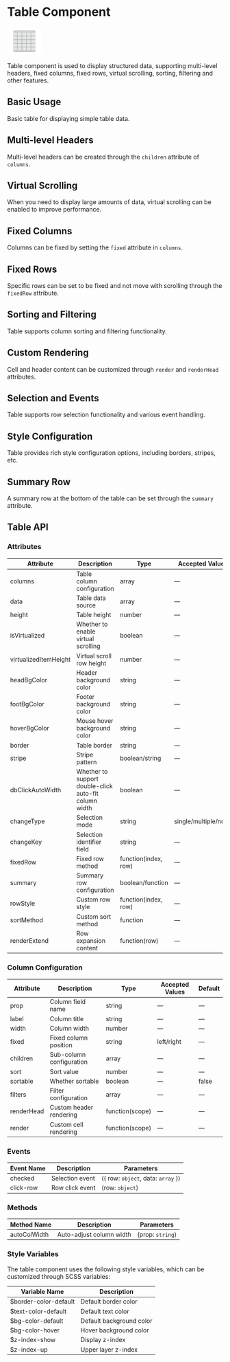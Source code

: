 <script setup lang="ts">
import tableBasic from '../examples/table/basic.vue'
import tableNested from '../examples/table/nested.vue'
import tableVirtual from '../examples/table/virtual.vue'
import tableFixedColumn from '../examples/table/fixed-column.vue'
import tableFixedRow from '../examples/table/fixed-row.vue'
import tableSortFilter from '../examples/table/sort-filter.vue'
import tableCustomRender from '../examples/table/custom-render.vue'
import tableSelection from '../examples/table/selection.vue'
import tableStyle from '../examples/table/style.vue'
import tableSummary from '../examples/table/summary.vue'
</script>
<style>
    /* Specific, because there are specified li attributes in the documentation, need to restore */
    .t-listView-item {
        margin-top: 0px !important;
    }
    .t-listView{
        margin: 0px !important;
        padding-left: 0px !important;
    }
</style>

# Table Component

![Table Component](/components/table.png)

Table component is used to display structured data, supporting multi-level headers, fixed columns, fixed rows, virtual scrolling, sorting, filtering and other features.

## Basic Usage

Basic table for displaying simple table data.

<demo :component="tableBasic" name="table" examples="basic" />

## Multi-level Headers

Multi-level headers can be created through the `children` attribute of `columns`.

<demo :component="tableNested" name="table" examples="nested" />

## Virtual Scrolling

When you need to display large amounts of data, virtual scrolling can be enabled to improve performance.

<demo :component="tableVirtual" name="table" examples="virtual" />

## Fixed Columns

Columns can be fixed by setting the `fixed` attribute in `columns`.

<demo :component="tableFixedColumn" name="table" examples="fixed-column" />

## Fixed Rows

Specific rows can be set to be fixed and not move with scrolling through the `fixedRow` attribute.

<demo :component="tableFixedRow" name="table" examples="fixed-row" />

## Sorting and Filtering

Table supports column sorting and filtering functionality.

<demo :component="tableSortFilter" name="table" examples="sort-filter" />

## Custom Rendering

Cell and header content can be customized through `render` and `renderHead` attributes.

<demo :component="tableCustomRender" name="table" examples="custom-render" />

## Selection and Events

Table supports row selection functionality and various event handling.

<demo :component="tableSelection" name="table" examples="selection" />

## Style Configuration

Table provides rich style configuration options, including borders, stripes, etc.

<demo :component="tableStyle" name="table" examples="style" />

## Summary Row

A summary row at the bottom of the table can be set through the `summary` attribute.

<demo :component="tableSummary" name="table" examples="summary" />

## Table API

### Attributes

| Attribute             | Description                    | Type                 | Accepted Values      | Default   |
| --------------------- | ------------------------------ | -------------------- | -------------------- | --------- |
| columns               | Table column configuration     | array                | —                    | []        |
| data                  | Table data source              | array                | —                    | []        |
| height                | Table height                   | number               | —                    | —         |
| isVirtualized         | Whether to enable virtual scrolling | boolean         | —                    | false     |
| virtualizedItemHeight | Virtual scroll row height      | number               | —                    | 50        |
| headBgColor           | Header background color        | string               | —                    | #f5f7fa   |
| footBgColor           | Footer background color        | string               | —                    | #f5f7fa   |
| hoverBgColor          | Mouse hover background color   | string               | —                    | —         |
| border                | Table border                   | string               | —                    | #dcdcdc68 |
| stripe                | Stripe pattern                 | boolean/string       | —                    | false     |
| dbClickAutoWidth      | Whether to support double-click auto-fit column width | boolean | —         | true      |
| changeType            | Selection mode                 | string               | single/multiple/none | none      |
| changeKey             | Selection identifier field     | string               | —                    | \_checked |
| fixedRow              | Fixed row method               | function(index, row) | —                    | —         |
| summary               | Summary row configuration      | boolean/function     | —                    | —         |
| rowStyle              | Custom row style               | function(index, row) | —                    | —         |
| sortMethod            | Custom sort method             | function             | —                    | —         |
| renderExtend          | Row expansion content          | function(row)        | —                    | —         |

### Column Configuration

| Attribute  | Description              | Type            | Accepted Values | Default |
| ---------- | ------------------------ | --------------- | --------------- | ------- |
| prop       | Column field name        | string          | —               | —       |
| label      | Column title             | string          | —               | —       |
| width      | Column width             | number          | —               | —       |
| fixed      | Fixed column position    | string          | left/right      | —       |
| children   | Sub-column configuration | array           | —               | —       |
| sort       | Sort value               | number          | —               | —       |
| sortable   | Whether sortable         | boolean         | —               | false   |
| filters    | Filter configuration     | array           | —               | —       |
| renderHead | Custom header rendering  | function(scope) | —               | —       |
| render     | Custom cell rendering    | function(scope) | —               | —       |

### Events

| Event Name | Description    | Parameters                         |
| ---------- | -------------- | ---------------------------------- |
| checked    | Selection event| ({ row: `object`, data: `array` }) |
| click-row  | Row click event| (row: `object`)                    |

### Methods

| Method Name   | Description       | Parameters           |
| ------------- | ----------------- | -------------------- |
| autoColWidth  | Auto-adjust column width | (prop: `string`) |

### Style Variables

The table component uses the following style variables, which can be customized through SCSS variables:

| Variable Name         | Description           |
| --------------------- | --------------------- |
| $border-color-default | Default border color  |
| $text-color-default   | Default text color    |
| $bg-color-default     | Default background color |
| $bg-color-hover       | Hover background color |
| $z-index-show         | Display z-index       |
| $z-index-up           | Upper layer z-index   |
